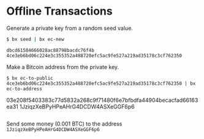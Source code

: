 # Offline Transactions
Generate a private key from a random seed value.
```sh
$ bx seed | bx ec-new
```
```
dbcd61584666028ac88798bacdc76f4b
4ce3eb6bd06c224e3c355352a488720efc5ac9fe527a219ad35178c3cf762350
```
Make a Bitcoin address from the private key.
```
$ bx ec-to-public 4ce3eb6bd06c224e3c355352a488720efc5ac9fe527a219ad35178c3cf762350 | bx ec-to-address
```
03e208f5403383c77d5832a268c9f71480f6e7bfbdfa44904becacfad66163ea31
1JziqzXeBPyHPeAHrG4DCDW4ASXeGGF6p6
```
```
Send some money (0.001 BTC) to the address `1JziqzXeBPyHPeAHrG4DCDW4ASXeGGF6p6`
```
```
```